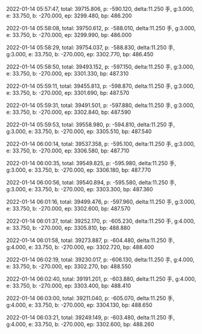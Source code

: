 2022-01-14 05:57:47, total: 39715.806, p: -590.120, delta:11.250 手, g:3.000, e: 33.750, b: -270.000, ep: 3299.480, bp: 486.200

2022-01-14 05:58:08, total: 39750.612, p: -588.010, delta:11.250 手, g:3.000, e: 33.750, b: -270.000, ep: 3299.990, bp: 486.000

2022-01-14 05:58:29, total: 39754.037, p: -588.830, delta:11.250 手, g:3.000, e: 33.750, b: -270.000, ep: 3302.770, bp: 486.450

2022-01-14 05:58:50, total: 39493.152, p: -597.150, delta:11.250 手, g:3.000, e: 33.750, b: -270.000, ep: 3301.330, bp: 487.310

2022-01-14 05:59:11, total: 39455.813, p: -598.870, delta:11.250 手, g:3.000, e: 33.750, b: -270.000, ep: 3301.690, bp: 487.570

2022-01-14 05:59:31, total: 39491.501, p: -597.880, delta:11.250 手, g:3.000, e: 33.750, b: -270.000, ep: 3302.840, bp: 487.590

2022-01-14 05:59:53, total: 39558.980, p: -594.810, delta:11.250 手, g:3.000, e: 33.750, b: -270.000, ep: 3305.510, bp: 487.540

2022-01-14 06:00:14, total: 39537.358, p: -595.100, delta:11.250 手, g:3.000, e: 33.750, b: -270.000, ep: 3306.580, bp: 487.710

2022-01-14 06:00:35, total: 39549.825, p: -595.980, delta:11.250 手, g:3.000, e: 33.750, b: -270.000, ep: 3306.180, bp: 487.770

2022-01-14 06:00:56, total: 39540.894, p: -595.580, delta:11.250 手, g:3.000, e: 33.750, b: -270.000, ep: 3303.300, bp: 487.360

2022-01-14 06:01:16, total: 39499.476, p: -597.960, delta:11.250 手, g:3.000, e: 33.750, b: -270.000, ep: 3302.600, bp: 487.570

2022-01-14 06:01:37, total: 39252.170, p: -605.230, delta:11.250 手, g:4.000, e: 33.750, b: -270.000, ep: 3305.810, bp: 488.880

2022-01-14 06:01:58, total: 39273.887, p: -604.480, delta:11.250 手, g:4.000, e: 33.750, b: -270.000, ep: 3302.720, bp: 488.400

2022-01-14 06:02:19, total: 39230.017, p: -606.130, delta:11.250 手, g:4.000, e: 33.750, b: -270.000, ep: 3302.270, bp: 488.550

2022-01-14 06:02:40, total: 39191.201, p: -603.880, delta:11.250 手, g:4.000, e: 33.750, b: -270.000, ep: 3303.400, bp: 488.410

2022-01-14 06:03:00, total: 39211.040, p: -605.070, delta:11.250 手, g:4.000, e: 33.750, b: -270.000, ep: 3304.130, bp: 488.650

2022-01-14 06:03:21, total: 39249.149, p: -603.480, delta:11.250 手, g:4.000, e: 33.750, b: -270.000, ep: 3302.600, bp: 488.260